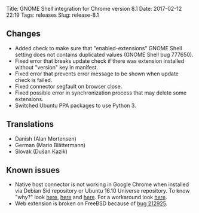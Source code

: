 Title: GNOME Shell integration for Chrome version 8.1
Date: 2017-02-12 22:19
Tags: releases
Slug: release-8.1

## Changes

- Added check to make sure that "enabled-extensions" GNOME Shell setting does not contains duplicated values (GNOME Shell bug 777650).
- Fixed error that breaks update check if there was extension installed without "version" key in manifest.
- Fixed error that prevents error message to be shown when update check is failed.
- Fixed connector segfault on browser close.
- Fixed possible error in synchronization process that may delete some extensions.
- Switched Ubuntu PPA packages to use Python 3.

## Translations

- Danish (Alan Mortensen)
- German (Mario Blättermann)
- Slovak (Dušan Kazik)

## Known issues

- Native host connector is not working in Google Chrome when installed via Debian Sid repository or Ubuntu 16.10 Universe repository. To know "why?" look [here](https://github.com/nE0sIghT/chrome-gnome-shell-mirror/issues/17), [here](https://bugs.debian.org/cgi-bin/bugreport.cgi?bug=840804) and [here](https://bugs.debian.org/cgi-bin/bugreport.cgi?bug=840235). For a workaround look [here](https://wiki.gnome.org/Projects/GnomeShellIntegrationForChrome/Installation#Troubleshooting).
- Web extension is broken on FreeBSD because of [bug 212925](https://bugs.freebsd.org/bugzilla/show_bug.cgi?id=212925).

